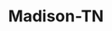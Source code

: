 ---
title: Madison-TN
slug: madison-tn
f_state:
- cms/state/tennessee.md
f_locations:
- cms/payday-loan/advance-america-2273.md
- cms/payday-loan/advance-america-2274.md
- cms/payday-loan/advance-america-2275.md
- cms/payday-loan/advance-america-2276.md
- cms/payday-loan/advance-america-2315.md
- cms/payday-loan/advance-financial-3341.md
- cms/payday-loan/auto-loans-of-madison-inc-4955.md
- cms/payday-loan/capitol-cash-6019.md
- cms/payday-loan/capitol-cash-llc-6029.md
- cms/payday-loan/cash-advance-services-6590.md
- cms/payday-loan/cash-advantedge-6625.md
- cms/payday-loan/cash-express-7288.md
- cms/payday-loan/cash-express-7311.md
- cms/payday-loan/cash-n-dash-7982.md
- cms/payday-loan/central-cash-9596.md
- cms/payday-loan/check-into-cash-12417.md
- cms/payday-loan/check-into-cash-of-tennesee-13590.md
- cms/payday-loan/discount-check-advance-15892.md
- cms/payday-loan/evergreen-cash-advance-16851.md
- cms/payday-loan/evergreen-cash-advance-16853.md
- cms/payday-loan/ezbux-cash-advance-17386.md
- cms/payday-loan/just-cash-19905.md
- cms/payday-loan/national-cash-advance-22681.md
- cms/payday-loan/speedy-money-26850.md
- cms/payday-loan/speedy-money-26851.md
- cms/payday-loan/tennessee-quick-cash-inc-27223.md
- cms/payday-loan/tennessee-quick-cash-inc-27224.md
- cms/payday-loan/tolivers-jewelry-loan-27876.md
- cms/payday-loan/u-s-check-advance-check-cashing-28020.md
- cms/payday-loan/world-cash-services-llc-28838.md
- cms/payday-loan/xpress-cash-advance-28903.md
- cms/payday-loan/xpress-cash-advance-28907.md
updated-on: '2024-05-30T13:41:28.615Z'
created-on: '2024-05-30T13:41:28.615Z'
published-on: '2024-05-30T13:54:32.469Z'
f_city: Madison
layout: '[city].html'
tags: city
---